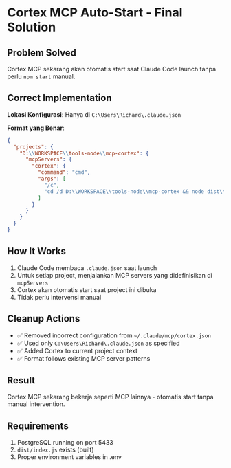 # Cortex MCP Auto-Start - Final Solution

## Problem Solved
Cortex MCP sekarang akan otomatis start saat Claude Code launch tanpa perlu `npm start` manual.

## Correct Implementation
**Lokasi Konfigurasi**: Hanya di `C:\Users\Richard\.claude.json`

**Format yang Benar**:
```json
{
  "projects": {
    "D:\\WORKSPACE\\tools-node\\mcp-cortex": {
      "mcpServers": {
        "cortex": {
          "command": "cmd",
          "args": [
            "/c",
            "cd /d D:\\WORKSPACE\\tools-node\\mcp-cortex && node dist\\index.js"
          ]
        }
      }
    }
  }
}
```

## How It Works
1. Claude Code membaca `.claude.json` saat launch
2. Untuk setiap project, menjalankan MCP servers yang didefinisikan di `mcpServers`
3. Cortex akan otomatis start saat project ini dibuka
4. Tidak perlu intervensi manual

## Cleanup Actions
- ✅ Removed incorrect configuration from `~/.claude/mcp/cortex.json`
- ✅ Used only `C:\Users\Richard\.claude.json` as specified
- ✅ Added Cortex to current project context
- ✅ Format follows existing MCP server patterns

## Result
Cortex MCP sekarang bekerja seperti MCP lainnya - otomatis start tanpa manual intervention.

## Requirements
1. PostgreSQL running on port 5433
2. `dist/index.js` exists (built)
3. Proper environment variables in .env